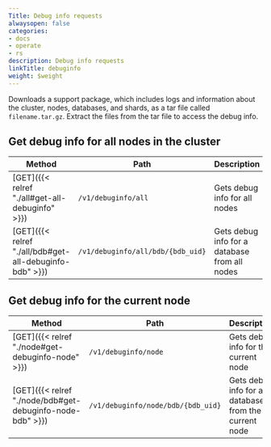```yaml
---
Title: Debug info requests
alwaysopen: false
categories:
- docs
- operate
- rs
description: Debug info requests
linkTitle: debuginfo
weight: $weight
---
```


Downloads a support package, which includes logs and information about the cluster, nodes, databases, and shards, as a tar file called `filename.tar.gz`. Extract the files from the tar file to access the debug info.

## Get debug info for all nodes in the cluster

| Method | Path | Description |
|--------|------|-------------|
| [GET]({{< relref "./all#get-all-debuginfo" >}}) | `/v1/debuginfo/all` | Gets debug info for all nodes |
| [GET]({{< relref "./all/bdb#get-all-debuginfo-bdb" >}}) | `/v1/debuginfo/all/bdb/{bdb_uid}` | Gets debug info for a database from all nodes |

## Get debug info for the current node

| Method | Path | Description |
|--------|------|-------------|
| [GET]({{< relref "./node#get-debuginfo-node" >}}) | `/v1/debuginfo/node` | Gets debug info for the current node |
| [GET]({{< relref "./node/bdb#get-debuginfo-node-bdb" >}}) | `/v1/debuginfo/node/bdb/{bdb_uid}` | Gets debug info for a database from the current node |
